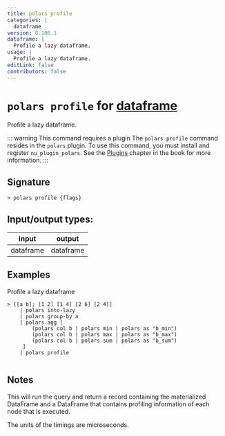 ```yaml
---
title: polars profile
categories: |
  dataframe
version: 0.106.1
dataframe: |
  Profile a lazy dataframe.
usage: |
  Profile a lazy dataframe.
editLink: false
contributors: false
---
```

<!-- This file is automatically generated. Please edit the command in https://github.com/nushell/nushell instead. -->

# `polars profile` for [dataframe](/commands/categories/dataframe.md)

<div class='command-title'>Profile a lazy dataframe.</div>

::: warning This command requires a plugin
The `polars profile` command resides in the `polars` plugin.
To use this command, you must install and register `nu_plugin_polars`.
See the [Plugins](/book/plugins.html) chapter in the book for more information.
:::


## Signature

```> polars profile {flags} ```


## Input/output types:

| input     | output    |
| --------- | --------- |
| dataframe | dataframe |
## Examples

Profile a lazy dataframe
```nu
> [[a b]; [1 2] [1 4] [2 6] [2 4]]
    | polars into-lazy
    | polars group-by a
    | polars agg [
        (polars col b | polars min | polars as "b_min")
        (polars col b | polars max | polars as "b_max")
        (polars col b | polars sum | polars as "b_sum")
     ]
    | polars profile


```

## Notes
This will run the query and return a record containing the materialized DataFrame and a DataFrame that contains profiling information of each node that is executed.

The units of the timings are microseconds.